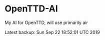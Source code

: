 # OpenTTD-AI
My AI for OpenTTD, will use primarily air

Latest backup: Sun Sep 22 18:52:01 UTC 2019
